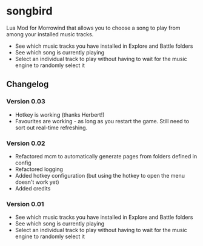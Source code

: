 # songbird
Lua Mod for Morrowind that allows you to choose a song to play from among your installed music tracks.

* See which music tracks you have installed in Explore and Battle folders
* See which song is currently playing
* Select an individual track to play without having to wait for the music engine to randomly select it

## Changelog
### Version 0.03
* Hotkey is working (thanks Herbert!)
* Favourites are working - as long as you restart the game. Still need to sort out real-time refreshing.

### Version 0.02
* Refactored mcm to automatically generate pages from folders defined in config
* Refactored logging
* Added hotkey configuration (but using the hotkey to open the menu doesn't work yet)
* Added credits

### Version 0.01
* See which music tracks you have installed in Explore and Battle folders
* See which song is currently playing
* Select an individual track to play without having to wait for the music engine to randomly select it